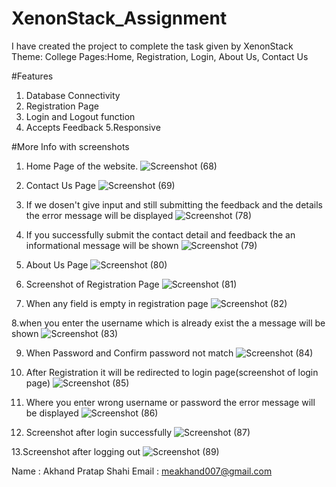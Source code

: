 # XenonStack_Assignment
I have created the project to complete the task given by XenonStack
Theme: College
Pages:Home, Registration, Login, About Us, Contact Us

#Features
1. Database Connectivity
2. Registration Page
3. Login and Logout function
4. Accepts Feedback
5.Responsive

#More Info with screenshots
1. Home Page of the website.
![Screenshot (68)](https://user-images.githubusercontent.com/76271223/185272874-5ff5e763-fac0-4fea-9478-b524accd7c4d.png)

2. Contact Us Page
![Screenshot (69)](https://user-images.githubusercontent.com/76271223/185272959-0c411a72-89f3-43da-aea0-f1feccda74da.png)

3. If we dosen't give input and still submitting the feedback and the details the error message will be displayed
![Screenshot (78)](https://user-images.githubusercontent.com/76271223/185273106-67bdc4c1-c735-4aac-a842-85737411d767.png)

4. If you successfully submit the contact detail and feedback the an informational message will be shown
![Screenshot (79)](https://user-images.githubusercontent.com/76271223/185273386-ab28d6d8-5478-46ec-9608-6b7899c83241.png)

5. About Us Page
![Screenshot (80)](https://user-images.githubusercontent.com/76271223/185273413-f58f1fed-bbd5-4707-ad84-f5ff6b9d3b2e.png)

6. Screenshot of Registration Page
![Screenshot (81)](https://user-images.githubusercontent.com/76271223/185273510-0ff78ec8-23ff-4ad9-b2f5-777989045290.png)

7. When any field is empty in registration page
![Screenshot (82)](https://user-images.githubusercontent.com/76271223/185273677-bf01cc2e-9666-4510-997f-df662cc76ab1.png)

8.when you enter the username which is already exist the a message will be shown
![Screenshot (83)](https://user-images.githubusercontent.com/76271223/185273862-b3af1c55-5b43-4c54-81ce-493b9a620dfa.png)

9. When Password and Confirm password not match
![Screenshot (84)](https://user-images.githubusercontent.com/76271223/185273948-113189c3-5c06-4c70-83b1-440b888fb6c9.png)

10. After Registration it will be redirected to login page(screenshot of login page)
![Screenshot (85)](https://user-images.githubusercontent.com/76271223/185274059-496456c7-8869-4ff8-98c2-a81a712f4e29.png)

11. Where you enter wrong username or password the error message will be displayed
![Screenshot (86)](https://user-images.githubusercontent.com/76271223/185274189-83bec7ea-a237-43d7-9c72-97481a76b5bd.png)

12. Screenshot after login successfully
![Screenshot (87)](https://user-images.githubusercontent.com/76271223/185274328-35bd0dea-7b88-492f-953e-fecc882cd2c0.png)

13.Screenshot after logging out
![Screenshot (89)](https://user-images.githubusercontent.com/76271223/185274461-ffb6eff9-e5e5-4569-aba1-0a4044b49468.png)

Name : Akhand Pratap Shahi
Email : meakhand007@gmail.com




